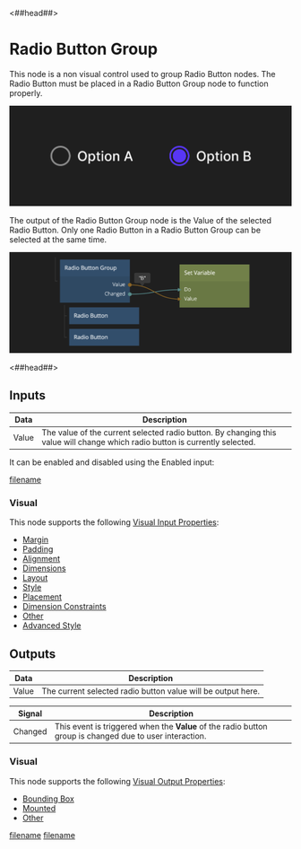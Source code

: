 <##head##>

# Radio Button Group

This node is a non visual control used to group <span class="ndl-node">Radio Button</span> nodes. The <span class="ndl-node">Radio Button</span> must be placed in a <span class="ndl-node">Radio Button Group</span> node to function properly.

<div class="ndl-image-with-background l">

![](./radio_button_visual.png)

</div>

The output of the <span class="ndl-node">Radio Button Group</span> node is the <span class="ndl-data">Value</span> of the selected <span class="ndl-node">Radio Button</span>. Only one <span class="ndl-node">Radio Button</span> in a <span class="ndl-node">Radio Button Group</span> can be selected at the same time.

<div class="ndl-image-with-background l">

![](./radio_button_node.png)

</div>

<##head##>

## Inputs

| Data                                | Description                                                                                                                  |
| ----------------------------------- | ---------------------------------------------------------------------------------------------------------------------------- |
| <span class="ndl-data">Value</span> | The value of the current selected radio button. By changing this value will change which radio button is currently selected. |

It can be enabled and disabled using the <span class="ndl-data">Enabled</span> input:

[filename](../shared-props/inputs/general/enabled.md ':include')

### Visual

This node supports the following [Visual Input Properties](nodes/ui-elements/visual-input-properties/):

-   [Margin](nodes/ui-elements/visual-input-properties/#margin)
-   [Padding](nodes/ui-elements/visual-input-properties/#padding)
-   [Alignment](nodes/ui-elements/visual-input-properties/#alignment)
-   [Dimensions](nodes/ui-elements/visual-input-properties/#dimensions)
-   [Layout](nodes/ui-elements/visual-input-properties/)
-   [Style](nodes/ui-elements/visual-input-properties/#style)
-   [Placement](nodes/ui-elements/visual-input-properties/#placement)
-   [Dimension Constraints](nodes/ui-elements/visual-input-properties/#dimension-constraints)
-   [Other](nodes/ui-elements/visual-input-properties/#other)
-   [Advanced Style](nodes/ui-elements/visual-input-properties/#advanced-style)

## Outputs

| Data                                | Description                                                  |
| ----------------------------------- | ------------------------------------------------------------ |
| <span class="ndl-data">Value</span> | The current selected radio button value will be output here. |

| Signal                                  | Description                                                                                              |
| --------------------------------------- | -------------------------------------------------------------------------------------------------------- |
| <span class="ndl-signal">Changed</span> | This event is triggered when the **Value** of the radio button group is changed due to user interaction. |

### Visual

This node supports the following [Visual Output Properties](nodes/ui-elements/visual-output-properties/):

-   [Bounding Box](nodes/ui-elements/visual-output-properties/#bounding-box)
-   [Mounted](nodes/ui-elements/visual-output-properties/#mounted)
-   [Other](nodes/ui-elements/visual-output-properties/#other)

<div class="hidden-props-for-editor">

[filename](../visual-input-properties/README.md ':include')
[filename](../visual-output-properties/README.md ':include')

</div>
